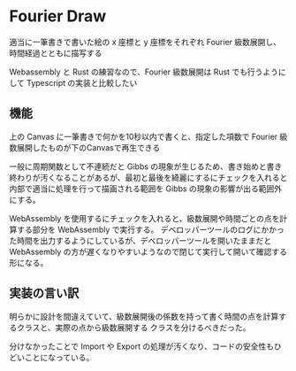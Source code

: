 # Fourier Draw

適当に一筆書きで書いた絵の x 座標と y 座標をそれぞれ Fourier 級数展開し、時間経過とともに描写する

Webassembly と Rust の練習なので、Fourier 級数展開は Rust でも行うようにして Typescript の実装と比較したい

## 機能

上の Canvas に一筆書きで何かを10秒以内で書くと、指定した項数で Fourier 級数展開したものが下のCanvasで再生できる

一般に周期関数として不連続だと Gibbs の現象が生じるため、書き始めと書き終わりが汚くなることがあるが、最初と最後を綺麗にするにチェックを入れると内部で適当に処理を行って描画される範囲を Gibbs の現象の影響が出る範囲外にする。

WebAssembly を使用するにチェックを入れると、級数展開や時間ごとの点を計算する部分を WebAssembly で実行する。
デベロッパーツールのログにかかった時間を出力するようにしているが、デベロッパーツールを開いたままだと WebAssembly の方が遅くなりやすいようなので閉じて実行して開いて確認する形になる。

## 実装の言い訳

明らかに設計を間違えていて、級数展開後の係数を持って書く時間の点を計算するクラスと、実際の点から級数展開する
クラスを分けるべきだった。

分けなかったことで Import や Export の処理が汚くなり、コードの安全性もひどいことになっている。